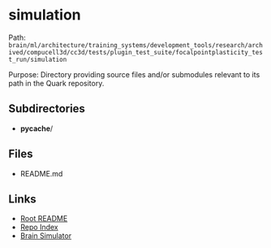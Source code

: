# simulation

Path: `brain/ml/architecture/training_systems/development_tools/research/archived/compucell3d/cc3d/tests/plugin_test_suite/focalpointplasticity_test_run/simulation`

Purpose: Directory providing source files and/or submodules relevant to its path in the Quark repository.

## Subdirectories
- __pycache__/

## Files
- README.md

## Links
- [Root README](../../../../../../../../../../../../README.md)
- [Repo Index](../../../../../../../../../../../../repo_index.json)
- [Brain Simulator](../../../../../../../../../../../../brain/architecture/brain_simulator.py)
